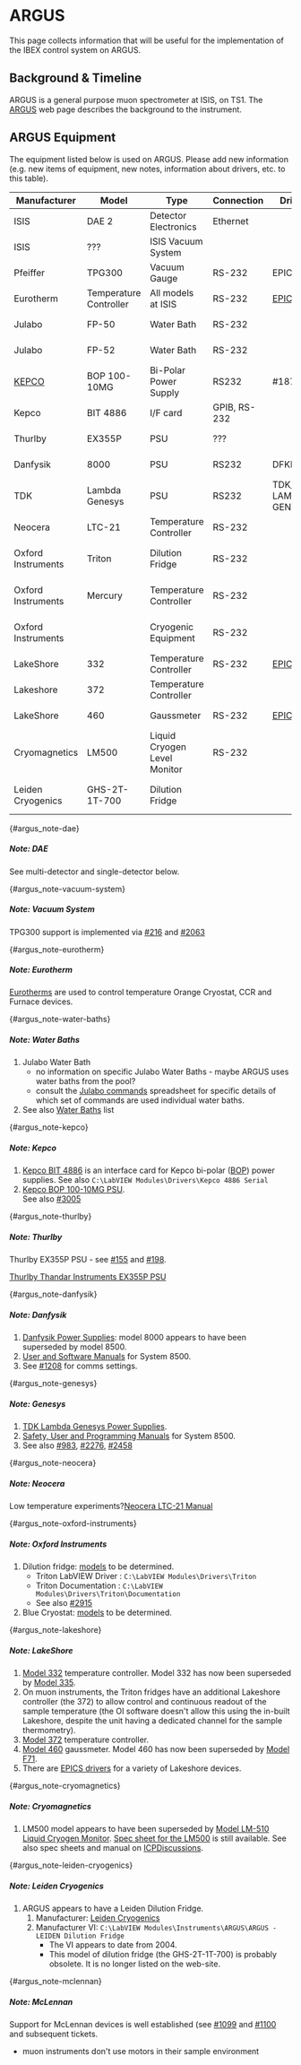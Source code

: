 # ARGUS

This page collects information that will be useful for the implementation of the IBEX control system on ARGUS.

## Background & Timeline ##
ARGUS is a general purpose muon spectrometer at ISIS, on TS1. The [ARGUS](https://www.isis.stfc.ac.uk/Pages/argus.aspx) web page describes the background to the instrument.

## ARGUS Equipment ##
The equipment listed below is used on ARGUS. Please add new information (e.g. new items of equipment, new notes, information about drivers, etc. to this table).

Manufacturer | Model | Type | Connection | Driver | Notes |
------------ | ------------- | ------------- | ------------- | ------------- | -------------------------------------------
ISIS | DAE 2 | Detector Electronics | Ethernet | | [see DAE note](#argus_note-dae)
ISIS | ??? | ISIS Vacuum System |  |  |[see Vacuum System note](#argus_note-vacuum-system)
Pfeiffer | TPG300 | Vacuum Gauge | RS-232 | EPICS | [see Vacuum System note](#argus_note-vacuum-system)
Eurotherm | Temperature Controller | All models at ISIS | RS-232 | [EPICS](http://www.aps.anl.gov/epics/modules/manufacturer.php#Eurotherm) | [see Eurotherm  note](#argus_note-eurotherm)
Julabo | FP-50 | Water Bath | RS-232 | | [see Water Bath note](#argus_note-water-baths)
Julabo | FP-52 | Water Bath | RS-232 | | [see Water Bath note](#argus_note-water-baths)
[KEPCO](http://www.kepcopower.com/bop.htm) | BOP 100-10MG | Bi-Polar Power Supply | RS232 | #187 |[see Kepco note](#argus_note-kepco)
Kepco | BIT 4886 | I/F card | GPIB, RS-232 | | [see Kepco note](#argus_note-kepco)
Thurlby | EX355P | PSU | ??? | | [see Thurlby note](#argus_note-thurlby)
Danfysik | 8000 | PSU | RS232 | DFKPS | [see Danfysik note](#argus_note-danfysik)
TDK | Lambda Genesys | PSU | RS232 | TDK_ LAMBDA_ GENESYS | [see Genesys note](#argus_note-genesys) |
Neocera | LTC-21 | Temperature Controller | RS-232 | | [see Neocera note](#argus_note-neocera)
Oxford Instruments | Triton | Dilution Fridge | RS-232 | | [see Oxford Instruments note](#argus_note-oxford-instruments)
Oxford Instruments | Mercury | Temperature Controller | RS-232 | | [see Oxford Instruments note](#argus_note-oxford-instruments)
Oxford Instruments |  | Cryogenic Equipment | RS-232 | | [see Oxford Instruments note](#argus_note-oxford-instruments)
LakeShore | 332 | Temperature Controller | RS-232 | [EPICS](http://www.aps.anl.gov/epics/modules/manufacturer.php#Lakeshore) | [see LakeShore note](#argus_note-lakeshore )
Lakeshore | 372 | Temperature Controller |   |  | [see Lakeshore note](#argus_note-lakeshore )
LakeShore | 460 | Gaussmeter | RS-232 | [EPICS](http://www.aps.anl.gov/epics/modules/manufacturer.php#Lakeshore) | [see LakeShore note](#argus_note-lakeshore )
Cryomagnetics | LM500| Liquid Cryogen Level Monitor | RS-232 | | [see Cryomagnetics note](#argus_note-cryomagnetics)
Leiden Cryogenics| GHS-2T-1T-700 | Dilution Fridge| | | [see Leiden Cryogenics note](#argus_note-leiden-cryogenics)

{#argus_note-dae}
##### Note: DAE #####
See multi-detector and single-detector below.

{#argus_note-vacuum-system}
##### Note: Vacuum System #####
TPG300 support is implemented via [#216](https://github.com/ISISComputingGroup/IBEX/issues/216) and [#2063](https://github.com/ISISComputingGroup/IBEX/issues/2063)

{#argus_note-eurotherm}
##### Note: Eurotherm #####
[Eurotherms](http://www.facilities.rl.ac.uk/isis/computing/ICPdiscussions/ARGUS/ARGUS_Eurotherms.jpg) are used to control temperature Orange Cryostat, CCR and Furnace devices.

{#argus_note-water-baths}
##### Note: Water Baths #####
1. Julabo Water Bath
   * no information on specific Julabo Water Baths - maybe ARGUS uses water baths from the pool?
   * consult the [Julabo commands](/specific_iocs/temp_controllers/julabo_commands.xlsx) spreadsheet for specific details of which set of commands are used individual water baths.
1. See also [Water Baths](https://www.isis.stfc.ac.uk/Pages/Water-Baths.aspx) list

{#argus_note-kepco}
##### Note: Kepco #####
1. [Kepco BIT 4886](http://www.kepcopower.com/bit.htm) is an interface card for Kepco bi-polar ([BOP](http://www.kepcopower.com/bop.htm)) power supplies.  See also `C:\LabVIEW Modules\Drivers\Kepco 4886 Serial`
1. [Kepco BOP 100-10MG PSU](http://www.kepcopower.com/bophimod.htm).<br>  See also [#3005](https://github.com/ISISComputingGroup/IBEX/issues/3005)

{#argus_note-thurlby}
##### Note: Thurlby #####
Thurlby EX355P PSU - see [#155](https://github.com/ISISComputingGroup/IBEX/issues/155) and [#198](https://github.com/ISISComputingGroup/IBEX/issues/198).

[Thurlby Thandar Instruments EX355P PSU](https://www.aimtti.com/product-category/dc-power-supplies/aim-ex-rseries)

{#argus_note-danfysik}
##### Note: Danfysik #####
1. [Danfysik Power Supplies](http://www.danfysik.com/en/products/power-supplies/): model 8000 appears to have been superseded by model 8500.
1. [User and Software Manuals](http://www.facilities.rl.ac.uk/isis/computing/ICPdiscussions/Forms/AllItems.aspx?RootFolder=%2Fisis%2Fcomputing%2FICPdiscussions%2FPower%20Supplies&FolderCTID=0x01200027AD8F05966A2748B3B04C98BB5B442B&View={F2C33C51-70E6-4343-B937-2C59A2568306}&InitialTabId=Ribbon%2EDocument&VisibilityContext=WSSTabPersistence) for System 8500.
1. See [#1208](https://github.com/ISISComputingGroup/IBEX/issues/1208) for comms settings.

{#argus_note-genesys}
##### Note: Genesys #####
1. [TDK Lambda Genesys Power Supplies](https://uk.tdk-lambda.com/products/programmable-power-supplies/).
1. [Safety, User and Programming Manuals](http://www.facilities.rl.ac.uk/isis/computing/ICPdiscussions/Forms/AllItems.aspx?RootFolder=%2Fisis%2Fcomputing%2FICPdiscussions%2FPower%20Supplies&FolderCTID=0x01200027AD8F05966A2748B3B04C98BB5B442B&View={F2C33C51-70E6-4343-B937-2C59A2568306}&InitialTabId=Ribbon%2EDocument&VisibilityContext=WSSTabPersistence) for System 8500.
1. See also [#983](https://github.com/ISISComputingGroup/IBEX/issues/983), [#2276](https://github.com/ISISComputingGroup/IBEX/issues/2276), [#2458](https://github.com/ISISComputingGroup/IBEX/issues/2458)

{#argus_note-neocera}
##### Note: Neocera #####
Low temperature experiments?[Neocera LTC-21 Manual](http://www.submm.caltech.edu/~sharc/technical/LTC-21%20manual.pdf)

{#argus_note-oxford-instruments}
##### Note: Oxford Instruments #####
1. Dilution fridge: [models](https://www.isis.stfc.ac.uk/Pages/Dilution-Refrigerators.aspx) to be determined.
   * Triton LabVIEW Driver : `C:\LabVIEW Modules\Drivers\Triton`
   * Triton Documentation : `C:\LabVIEW Modules\Drivers\Triton\Documentation`
   * See also [#2915](https://github.com/ISISComputingGroup/IBEX/issues/2915)
1. Blue Cryostat: [models](https://www.isis.stfc.ac.uk/Pages/Oxford-Variox-Cryostats.aspx) to be determined.

{#argus_note-lakeshore}
##### Note: LakeShore #####
1. [Model 332](https://www.lakeshore.com/products/Cryogenic-Temperature-Controllers/Model-332/Pages/Overview.aspx) temperature controller.  Model 332 has now been superseded by [Model 335](https://www.lakeshore.com/products/Cryogenic-Temperature-Controllers/Model-335/Pages/Overview.aspx).
1. On muon instruments, the Triton fridges have an additional Lakeshore controller (the 372) to allow control and continuous readout of the sample temperature (the OI software doesn't allow this using the in-built Lakeshore, despite the unit having a dedicated channel for the sample thermometry). 
1. [Model 372](https://www.lakeshore.com/products/categories/overview/temperature-products/ac-resistance-bridges/model-372-ac-resistance-bridge-temperature-controller) temperature controller.
1. [Model 460](https://www.lakeshore.com/products/Gaussmeters/Model-460-3-Channel-Gaussmeter/Pages/Overview.aspx) gaussmeter.  Model 460 has now been superseded by [Model F71](https://www.lakeshore.com/products/Gaussmeters/F71-F41-teslameters/Pages/Overview.aspx).
1. There are [EPICS drivers](https://epics-controls.org/resources-and-support/modules/hardware-support/) for a variety of Lakeshore devices.

{#argus_note-cryomagnetics}
##### Note: Cryomagnetics #####
1. LM500 model appears to have been superseded by [Model LM-510 Liquid Cryogen Monitor](https://www.cryomagnetics.com/products/model-lm-510-liquid-cryogen-monitor/).  [Spec sheet for the LM500](http://www.cryomagnetics.com/manuals/LM-500c.pdf) is still available. See also spec sheets and manual on [ICPDiscussions](http://www.facilities.rl.ac.uk/isis/computing/ICPdiscussions/Forms/AllItems.aspx?RootFolder=%2Fisis%2Fcomputing%2FICPdiscussions%2FCryogenics&FolderCTID=0x01200027AD8F05966A2748B3B04C98BB5B442B&View={F2C33C51-70E6-4343-B937-2C59A2568306}&InitialTabId=Ribbon%2EDocument&VisibilityContext=WSSTabPersistence).

{#argus_note-leiden-cryogenics}
##### Note: Leiden Cryogenics #####
1. ARGUS appears to have a Leiden Dilution Fridge.
   1. Manufacturer: [Leiden Cryogenics](https://leiden-cryogenics.com/)
   1. Manufacturer VI: `C:\LabVIEW Modules\Instruments\ARGUS\ARGUS - LEIDEN Dilution Fridge`
      * The VI appears to date from 2004.
      * This model of dilution fridge (the GHS-2T-1T-700) is probably obsolete.  It is no longer listed on the web-site.

{#argus_note-mclennan}
##### Note: McLennan #####
Support for McLennan devices is well established (see [#1099](https://github.com/ISISComputingGroup/IBEX/issues/1099) and [#1100](https://github.com/ISISComputingGroup/IBEX/issues/1100) and subsequent tickets.
   * muon instruments don't use motors in their sample environment

